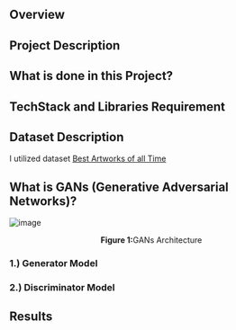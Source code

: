 ## Overview

## Project Description


## What is done in this Project?

## TechStack and Libraries Requirement


## Dataset Description
I utilized dataset [Best Artworks of all Time](https://www.kaggle.com/datasets/ikarus777/best-artworks-of-all-time)

## What is GANs (Generative Adversarial Networks)?
![image](https://github.com/user-attachments/assets/5ccce639-e0da-4f86-b79e-a3562082edfc)
<p align="center"><b>Figure 1:</b>GANs Architecture</p>

### 1.) Generator Model 

### 2.) Discriminator Model

## Results
